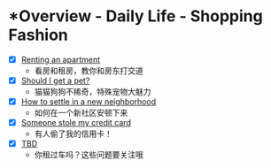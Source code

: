 # *Overview - Daily Life - Shopping Fashion

- [x] [Renting an apartment](./renting-an-apartment.md)
    * 看房和租房，教你和房东打交道
- [x] [Should I get a pet?](./should-i-get-a-pet.md)
    * 猫猫狗狗不稀奇，特殊宠物大魅力
- [x] [How to settle in a new neighborhood](./how-to-settle-in-a-new-neighborhood.md)
    * 如何在一个新社区安顿下来
- [x] [Someone stole my credit card](./someone-stole-my-credit-card.md)
    * 有人偷了我的信用卡！
- [x] [TBD](./TBD.md)
    * 你租过车吗？这些问题要关注哦
